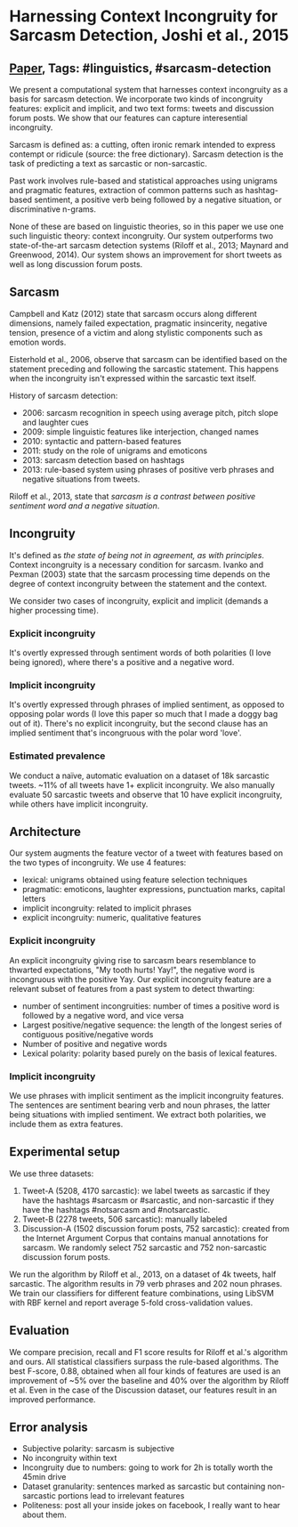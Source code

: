 # Harnessing Context Incongruity for Sarcasm Detection, Joshi et al., 2015

## [Paper](https://www.aclweb.org/anthology/P15-2124/), Tags: \#linguistics, \#sarcasm-detection

We present a computational system that harnesses context incongruity as a basis for sarcasm detection. We incorporate two kinds of incongruity features: explicit and implicit, and two text forms: tweets and discussion forum posts. We show that our features can capture interesential incongruity.

Sarcasm is defined as: a cutting, often ironic remark intended to express contempt or ridicule (source: the free dictionary). Sarcasm detection is the task of predicting a text as sarcastic or non-sarcastic.

Past work involves rule-based and statistical approaches using unigrams and pragmatic features, extraction of common patterns such as hashtag-based sentiment, a positive verb being followed by a negative situation, or discriminative n-grams.

None of these are based on linguistic theories, so in this paper we use one such linguistic theory: context incongruity. Our system outperforms two state-of-the-art sarcasm detection systems (Riloff et al., 2013; Maynard and Greenwood, 2014). Our system shows an improvement for short tweets as well as long discussion forum posts.

## Sarcasm

Campbell and Katz (2012) state that sarcasm occurs along different dimensions, namely failed expectation, pragmatic insincerity, negative tension, presence of a victim and along stylistic components such as emotion words.

Eisterhold et al., 2006, observe that sarcasm can be identified based on the statement preceding and following the sarcastic statement. This happens when the incongruity isn't expressed within the sarcastic text itself.

History of sarcasm detection:

* 2006: sarcasm recognition in speech using average pitch, pitch slope and laughter cues
* 2009: simple linguistic features like interjection, changed names
* 2010: syntactic and pattern-based features
* 2011: study on the role of unigrams and emoticons
* 2013: sarcasm detection based on hashtags
* 2013: rule-based system using phrases of positive verb phrases and negative situations from tweets.

Riloff et al., 2013, state that *sarcasm is a contrast between positive sentiment word and a negative situation*. 

## Incongruity

It's defined as *the state of being not in agreement, as with principles*. Context incongruity is a necessary condition for sarcasm. Ivanko and Pexman (2003) state that the sarcasm processing time depends on the degree of context incongruity between the statement and the context.

We consider two cases of incongruity, explicit and implicit (demands a higher processing time).

### Explicit incongruity

It's overtly expressed through sentiment words of both polarities (I love being ignored), where there's a positive and a negative word. 

### Implicit incongruity

It's overtly expressed through phrases of implied sentiment, as opposed to opposing polar words (I love this paper so much that I made a doggy bag out of it). There's no explicit incongruity, but the second clause has an implied sentiment that's incongruous with the polar word 'love'.

### Estimated prevalence

We conduct a naïve, automatic evaluation on a dataset of 18k sarcastic tweets. ~11% of all tweets have 1+ explicit incongruity. We also manually evaluate 50 sarcastic tweets and observe that 10 have explicit incongruity, while others have implicit incongruity.

## Architecture

Our system augments the feature vector of a tweet with features based on the two types of incongruity. We use 4 features:

* lexical: unigrams obtained using feature selection techniques
* pragmatic: emoticons, laughter expressions, punctuation marks, capital letters
* implicit incongruity: related to implicit phrases
* explicit incongruity: numeric, qualitative features

### Explicit incongruity

An explicit incongruity giving rise to sarcasm bears resemblance to thwarted expectations, "My tooth hurts! Yay!", the negative word is incongruous with the positive Yay. Our explicit incongruity feature are a relevant subset of features from a past system to detect thwarting:

* number of sentiment incongruities: number of times a positive word is followed by a negative word, and vice versa
* Largest positive/negative sequence: the length of the longest series of contiguous positive/negative words
* Number of positive and negative words
* Lexical polarity: polarity based purely on the basis of lexical features.

### Implicit incongruity

We use phrases with implicit sentiment as the implicit incongruity features. The sentences are sentiment bearing verb and noun phrases, the latter being situations with implied sentiment. We extract both polarities, we include them as extra features.

## Experimental setup

We use three datasets:

1. Tweet-A (5208, 4170 sarcastic): we label tweets as sarcastic if they have the hashtags #sarcasm or #sarcastic, and non-sarcastic if they have the hashtags #notsarcasm and #notsarcastic.
2. Tweet-B (2278 tweets, 506 sarcastic): manually labeled
3. Discussion-A (1502 discussion forum posts, 752 sarcastic): created from the Internet Argument Corpus that contains manual annotations for sarcasm. We randomly select 752 sarcastic and 752 non-sarcastic discussion forum posts.

We run the algorithm by Riloff et al., 2013, on a dataset of 4k tweets, half sarcastic. The algorithm results in 79 verb phrases and 202 noun phrases. We train our classifiers for different feature combinations, using LibSVM with RBF kernel and report average 5-fold cross-validation values.

## Evaluation

We compare precision, recall and F1 score results for Riloff et al.'s algorithm and ours. All statistical classifiers surpass the rule-based algorithms. The best F-score, 0.88, obtained when all four kinds of features are used is an improvement of ~5% over the baseline and 40% over the algorithm by Riloff et al. Even in the case of the Discussion dataset, our features result in an improved performance.

## Error analysis

* Subjective polarity: sarcasm is subjective
* No incongruity within text
* Incongruity due to numbers: going to work for 2h is totally worth the 45min drive
* Dataset granularity: sentences marked as sarcastic but containing non-sarcastic portions lead to irrelevant features
* Politeness: post all your inside jokes on facebook, I really want to hear about them.